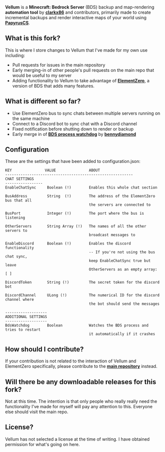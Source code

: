 **Vellum** is a **Minecraft: Bedrock Server** (BDS) backup and map-rendering **automation tool** by [**clarkx86**](https://github.com/clarkx86) and contributors, primarily made to create incremental backups and render interactive maps of your world using [**PapyrusCS**](https://github.com/mjungnickel18/papyruscs).

## What is this fork?
This is where I store changes to Vellum that I've made for my own use including:
* Pull requests for issues in the main repository
* Early merging-in of other people's pull requests on the main repo that would be useful to my server
* Adding functionality to Vellum to take advantage of [**ElementZero**](https://github.com/Element-0/ElementZero), a version of BDS that adds many features.

## What is different so far?
* Use ElementZero bus to sync chats between multiple servers running on the same machine
* Connect to a Discord bot to sync chat with a Discord channel
* Fixed notification before shutting down to render or backup
* Early merge in of [**BDS process watchdog**](https://github.com/clarkx86/vellum/pull/10) by [**bennydiamond**](https://github.com/bennydiamond)

## Configuration 
These are the settings that have been added to configuration.json:
```
KEY               VALUE               ABOUT
----------------------------------------------------------
CHAT SETTINGS
-----------------
EnableChatSync     Boolean (!)        Enables this whole chat section

BusAddress         String  (!)        The address of the ElementZero bus that all
                                      the servers are connected to
                                      
BusPort            Integer (!)        The port where the bus is listening

OtherServers       String Array (!)   The names of all the other servers to
                                      broadcast messages to
                                      
EnableDiscord      Boolean (!)        Enables the discord functionality
                                      -- If you're not using the bus chat sync,
                                      keep EnableChatSync true but leave
                                      OtherServers as an empty array: [ ]
                                     
DiscordToken       String (!)         The secret token for the discord bot

DiscordChannel     ULong (!)          The numerical ID for the discord channel where
                                      the bot should send the messages

-------------------
ADDITIONAL SETTINGS
-------------------
BdsWatchdog        Boolean            Watches the BDS process and tries to restart
                                      it automatically if it crashes
```

## How should I contribute?
If your contribution is not related to the interaction of Vellum and ElementZero specifically, please contribute to the [**main repository**](https://github.com/clarkx86/vellum/) instead.

## Will there be any downloadable releases for this fork?
Not at this time. The intention is that only people who really really need the functionality I've made for myself will pay any attention to this.  Everyone else should visit the main repo.

## License?
Vellum has not selected a license at the time of writing.  I have obtained permission for what's going on here.

